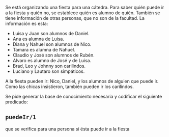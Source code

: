 Se está organizando una fiesta para una cátedra. Para saber quién puede ir a la fiesta y quién no, se establece quién es alumno de quién. También se tiene información de otras personas, que no son de la facultad.
La información es esta:

* Luisa y Juan son alumnos de Daniel.
* Ana es alumna de Luisa.
* Diana y Nahuel son alumnos de Nico.
* Tamara es alumna de Nahuel.
* Claudio y José son alumnos de Rubén.
* Alvaro es alumno de José y de Luisa.
* Brad, Leo y Johnny son carilindos.
* Luciano y Lautaro son simpáticos. 

A la fiesta pueden ir: Nico, Daniel, y los alumnos de alguien que puede ir.
Como las chicas insistieron, también pueden ir los carilindos.

Se pide generar la base de conocimiento necesaria y codificar el siguiente predicado:

## `puedeIr/1`

que se verifica para una persona si ésta puede ir a la fiesta 

